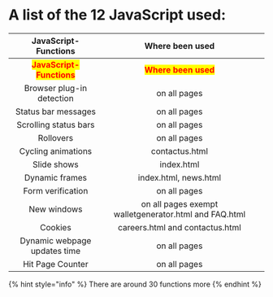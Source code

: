# A list of the 12 JavaScript used:

<table data-header-hidden><thead><tr><th align="center">JavaScript-Functions</th><th align="center">Where been used</th><th data-hidden data-type="select"></th></tr></thead><tbody><tr><td align="center"><mark style="color:red;"><strong>JavaScript-Functions</strong></mark></td><td align="center"><mark style="color:red;"><strong>Where been used</strong></mark></td><td></td></tr><tr><td align="center">Browser plug-in detection</td><td align="center">on all pages</td><td></td></tr><tr><td align="center">Status bar messages</td><td align="center">on all pages</td><td></td></tr><tr><td align="center">Scrolling status bars</td><td align="center">on all pages</td><td></td></tr><tr><td align="center">Rollovers</td><td align="center">on all pages</td><td></td></tr><tr><td align="center">Cycling animations</td><td align="center">contactus.html</td><td></td></tr><tr><td align="center">Slide shows</td><td align="center">index.html</td><td></td></tr><tr><td align="center">Dynamic frames</td><td align="center">index.html, news.html</td><td></td></tr><tr><td align="center">Form verification</td><td align="center">on all pages</td><td></td></tr><tr><td align="center">New windows</td><td align="center">on all pages exempt walletgenerator.html and FAQ.html</td><td></td></tr><tr><td align="center">Cookies</td><td align="center">careers.html and contactus.html</td><td></td></tr><tr><td align="center">Dynamic webpage updates time</td><td align="center">on all pages</td><td></td></tr><tr><td align="center">Hit Page Counter</td><td align="center">on all pages</td><td></td></tr></tbody></table>

{% hint style="info" %}
There are around 30 functions more
{% endhint %}
